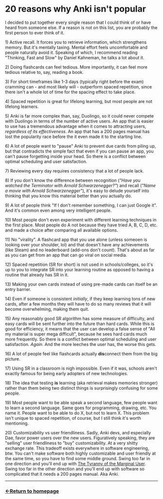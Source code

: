 # 20 reasons why Anki isn't popular

I decided to put together every single reason that I could think of or have heard from someone else. If a reason is not on this list, you are probably the first person to ever think of it.

1​)​ Active recall. It forces you to retrieve information, which strengthens memory. But it's mentally taxing. Mental effort feels uncomfortable and people naturally avoid it. Speaking of which, I recommend reading "Thinking, Fast and Slow" by Daniel Kahneman, he talks a lot about it.

2)​ Doing flashcards can feel tedious. More importantly, it can feel more tedious relative to, say, reading a book.

3)​ For short timeframes like 1-3 days (typically right before the exam) cramming can - and most likely will - outperform spaced repetition, since there isn't a whole lot of time for the spacing effect to take place.

4)​ Spaced repetition is great for lifelong learning, but most people are not lifelong learners.

5)​ Anki is far more complex than, say, Duolingo, so it could never compete with Duolingo in terms of the number of active users. An app that is easier to use has a tremendous advantage when it comes to attracting users, *regardless of its effectiveness*. An app that has a 200 pages manual has lost the popularity race before the it even made it to the starting line.

6)​ A lot of people want to "pause" Anki to prevent due cards from piling up, but that contradicts the simple fact that even if you can pause an app, you can't pause forgetting inside your head. So there is a conflict between optimal scheduling and user satisfaction.

7)​ Reviewing every day requires consistency that a lot of people lack.

8)​ If you don't know the difference between recognition (*"Have you watched the Terminator with Arnold Schwarzenegger?"*) and recall (*"Name a movie with Arnold Schwarzenegger"*), it's easy to delude yourself into thinking that you know this material better than you actually do.

9)​ A lot of people think "If I don't remember something, I can just Google it". And it's common even among very intelligent people.

10)​ Most people don't even experiment with different learning techniques in the first place. Most people do A not because they have tried A, B, C, D, etc. and made a choice after comparing all available options.

11)​ No "virality". A flashcard app that you use alone (unless someoen is looking over your shoulder, lol) and that doesn't have any achievements (like Steam) and no leaderboard (add-ons don't count). That's about as far as you can get from an app that can go viral on social media.

12)​ Spaced repetition (SR for short) is not used in schools/colleges, so it's up to you to integrate SR into your learning routine as opposed to having a routine that already has SR in it.

13)​ Making your own cards instead of using pre-made cards can itself be an entry barrier.

14)​ Even if someone is consistent *initially*, if they keep learning tons of new cards, after a few months they will have to do so many reviews that it will become overwhelming, making them quit.

15)​ Any reasonably good SR algorithm has some measure of difficulty, and easy cards will be sent further into the future than hard cards. While this is good for efficiency, it means that the user can develop a false sense of "All my material is super mega difficult", because he sees hard cards much more frequently. So there is a conflict between optimal scheduling and user satisfaction. *Again*. And the more leeches the user has, the worse this gets.

16)​ A lot of people feel like flashcards actually **dis**connect them from the big picture.

17)​ Using SR in a classroom is nigh impossible. Even if it was, schools aren't exactly famous for being early adopters of new technologies.

18)​ The idea that testing **is** learning (aka retrieval makes memories stronger) rather than them being two distinct things is surprisingly confusing for some people.

19)​ Most people want to be able speak a second language, few people want to learn a second language. Same goes for programming, drawing, etc. You name it. People want to be able to do X, but not to learn X. This problem isn't unique to spaced repetition, of course, but I still think it's worth mentioning.

20)​ Customizability vs user friendliness. Sadly, Anki devs, and especially Dae, favor power users over the new users. Figuratively speaking, they are "selling" user friendliness to "buy" customizability. At a very shitty exchange rate. This tradeoff exists everywhere in software engineering, btw. You can't make software both highly customizable and user friendly at the same time, so you have to find some middle ground. Swing too far in one direction and you'll end up with [The Tyranny of the Marginal User](https://nothinghuman.substack.com/p/the-tyranny-of-the-marginal-user). Swing too far in the other direction and you'll end up with software so complicated that it needs a 200 pages manual. Aka Anki.


___
### [←Return to homepage](https://expertium.github.io/)
